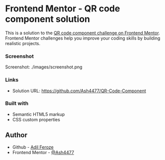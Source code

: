 # Frontend Mentor - QR code component solution

This is a solution to the [QR code component challenge on Frontend Mentor](https://www.frontendmentor.io/challenges/qr-code-component-iux_sIO_H). Frontend Mentor challenges help you improve your coding skills by building realistic projects. 


### Screenshot

Screenshot: ./images/screenshot.png


### Links

- Solution URL: https://github.com/Ash4477/QR-Code-Component

### Built with

- Semantic HTML5 markup
- CSS custom properties


## Author

- Github - [Adil Feroze](https://github.com/Ash4477)
- Frontend Mentor - [@Ash4477](https://www.frontendmentor.io/profile/Ash4477)

